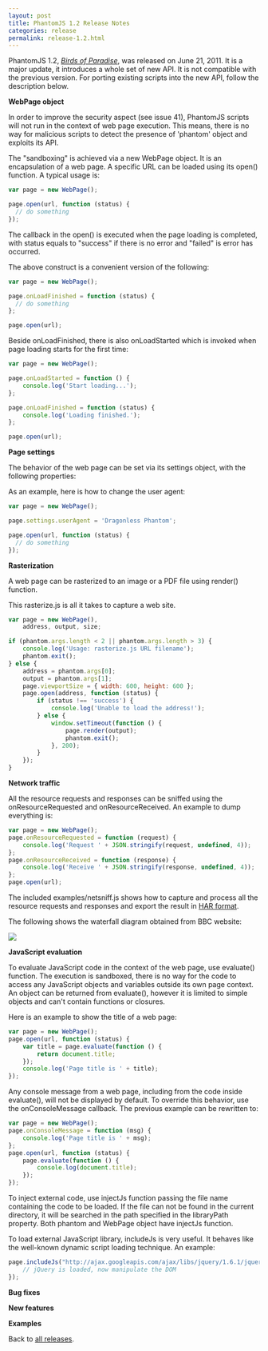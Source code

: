 ```yaml
---
layout: post
title: PhantomJS 1.2 Release Notes
categories: release
permalink: release-1.2.html
---
```


PhantomJS 1.2, _[Birds of Paradise](release-names.html)_, was released on June 21, 2011. It is a major update, it introduces a whole set of new API. It is not compatible with the previous version. For porting existing scripts into the new API, follow the description below.

**WebPage object**

In order to improve the security aspect (see issue 41), PhantomJS scripts will not run in the context of web page execution. This means, there is no way for malicious scripts to detect the presence of 'phantom' object and exploits its API.

The "sandboxing" is achieved via a new WebPage object. It is an encapsulation of a web page. A specific URL can be loaded using its open() function. A typical usage is:

```javascript
var page = new WebPage();

page.open(url, function (status) {
  // do something
});
```

The callback in the open() is executed when the page loading is completed, with status equals to "success" if there is no error and "failed" is error has occurred.

The above construct is a convenient version of the following:

```javascript
var page = new WebPage();

page.onLoadFinished = function (status) {
  // do something
};

page.open(url);
```

Beside onLoadFinished, there is also onLoadStarted which is invoked when page loading starts for the first time:

```javascript
var page = new WebPage();

page.onLoadStarted = function () {
    console.log('Start loading...');
};

page.onLoadFinished = function (status) {
    console.log('Loading finished.');
};

page.open(url);
```

**Page settings**

The behavior of the web page can be set via its settings object, with the following properties:

As an example, here is how to change the user agent:

```javascript
var page = new WebPage();

page.settings.userAgent = 'Dragonless Phantom';

page.open(url, function (status) {
  // do something
});
```

**Rasterization**

A web page can be rasterized to an image or a PDF file using render() function.

This rasterize.js is all it takes to capture a web site.

```javascript
var page = new WebPage(),
    address, output, size;

if (phantom.args.length < 2 || phantom.args.length > 3) {
    console.log('Usage: rasterize.js URL filename');
    phantom.exit();
} else {
    address = phantom.args[0];
    output = phantom.args[1];
    page.viewportSize = { width: 600, height: 600 };
    page.open(address, function (status) {
        if (status !== 'success') {
            console.log('Unable to load the address!');
        } else {
            window.setTimeout(function () {
                page.render(output);
                phantom.exit();
            }, 200);
        }
    });
}
```

**Network traffic**

All the resource requests and responses can be sniffed using the onResourceRequested and onResourceReceived. An example to dump everything is:

```javascript
var page = new WebPage();
page.onResourceRequested = function (request) {
    console.log('Request ' + JSON.stringify(request, undefined, 4));
};
page.onResourceReceived = function (response) {
    console.log('Receive ' + JSON.stringify(response, undefined, 4));
};
page.open(url);
```

The included examples/netsniff.js shows how to capture and process all the resource requests and responses and export the result in [HAR format](http://groups.google.com/group/http-archive-specification?hl=en).

The following shows the waterfall diagram obtained from BBC website:

![](https://lh6.googleusercontent.com/-xoooH5EB6EE/TgnyJ3r9sRI/AAAAAAAAB98/wYJ_VoWED34/s640/bbc-har.png)

**JavaScript evaluation**

To evaluate JavaScript code in the context of the web page, use evaluate() function. The execution is sandboxed, there is no way for the code to access any JavaScript objects and variables outside its own page context. An object can be returned from evaluate(), however it is limited to simple objects and can't contain functions or closures.

Here is an example to show the title of a web page:

```javascript
var page = new WebPage();
page.open(url, function (status) {
    var title = page.evaluate(function () {
        return document.title;
    });
    console.log('Page title is ' + title);
});
```

Any console message from a web page, including from the code inside evaluate(), will not be displayed by default. To override this behavior, use the onConsoleMessage callback. The previous example can be rewritten to:

```javascript
var page = new WebPage();
page.onConsoleMessage = function (msg) {
    console.log('Page title is ' + msg);
};
page.open(url, function (status) {
    page.evaluate(function () {
        console.log(document.title);
    });
});
```

To inject external code, use injectJs function passing the file name containing the code to be loaded. If the file can not be found in the current directory, it will be searched in the path specified in the libraryPath property. Both phantom and WebPage object have injectJs function.

To load external JavaScript library, includeJs is very useful. It behaves like the well-known dynamic script loading technique. An example:

```javascript
page.includeJs("http://ajax.googleapis.com/ajax/libs/jquery/1.6.1/jquery.min.js", function() {
    // jQuery is loaded, now manipulate the DOM
});
```

**Bug fixes**

**New features**

**Examples**

Back to [all releases](releases.html).
